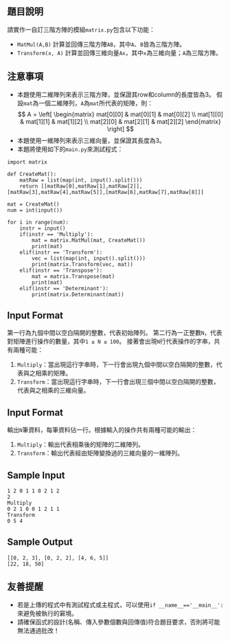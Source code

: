 ## 題目說明
請實作一自訂三階方陣的模組`matrix.py`包含以下功能：
* `MatMul(A,B)`
計算並回傳三階方陣`AB`，其中`A`、`B`皆為三階方陣。
* `Transform(x, A)`
計算並回傳三維向量`Ax`，其中`x`為三維向量；`A`為三階方陣。

## 注意事項
* 本題使用二維陣列來表示三階方陣，並保證其row和column的長度皆為3。
假設`mat`為一個二維陣列，`A`為`mat`所代表的矩陣，則：
$$
 A =
 \left[
 \begin{matrix}
   mat[0][0] & mat[0][1] & mat[0][2] \\
   mat[1][0] & mat[1][1] & mat[1][2] \\
   mat[2][0] & mat[2][1] & mat[2][2]
  \end{matrix}
  \right]
$$
* 本題使用一維陣列來表示三維向量，並保證其長度為3。
* 本題將使用如下的`main.py`來測試程式：
```python=
import matrix

def CreateMat():
    matRaw = list(map(int, input().split()))
    return [[matRaw[0],matRaw[1],matRaw[2]],[matRaw[3],matRaw[4],matRaw[5]],[matRaw[6],matRaw[7],matRaw[8]]]

mat = CreateMat()
num = int(input())

for i in range(num):
    instr = input()
    if(instr == 'Multiply'):
        mat = matrix.MatMul(mat, CreateMat())
        print(mat)
    elif(instr == 'Transform'):
        vec = list(map(int, input().split()))
        print(matrix.Transform(vec, mat))
    elif(instr == 'Transpose'):
        mat = matrix.Transpose(mat)
        print(mat)
    elif(instr == 'Determinant'):
        print(matrix.Determinant(mat))
```

## Input Format ##
第一行為九個中間以空白隔開的整數，代表初始陣列。
第二行為一正整數`N`，代表對矩陣進行操作的數量，其中`1 ≤ N ≤ 100`。
接著會出現`N`行代表操作的字串，共有兩種可能：
1. `Multiply`：當出現這行字串時，下一行會出現九個中間以空白隔開的整數，代表與之相乘的矩陣。
2. `Transform`：當出現這行字串時，下一行會出現三個中間以空白隔開的整數，代表與之相乘的三維向量。
## Input Format ##
輸出`N`筆資料，每筆資料佔一行。根據輸入的操作共有兩種可能的輸出：
1. `Multiply`：輸出代表相乘後的矩陣的二維陣列。
2. `Transform`：輸出代表經由矩陣變換過的三維向量的一維陣列。
## Sample Input ##
```
1 2 0 1 1 0 2 1 2
2
Multiply
0 2 1 0 0 1 2 1 1
Transform
0 5 4
```
## Sample Output ##
```
[[0, 2, 3], [0, 2, 2], [4, 6, 5]]
[22, 18, 50]
```
## 友善提醒 ##
* 若是上傳的程式中有測試程式或主程式，可以使用`if __name__=='__main__':`來避免被執行的窘境。
* 請確保函式的設計(名稱、傳入參數個數與回傳值)符合題目要求，否則將可能無法通過批改！